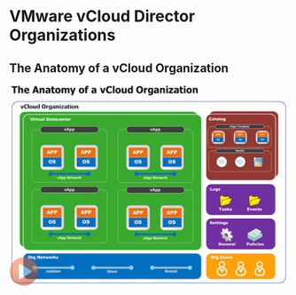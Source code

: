 # VMware vCloud Director Organizations

## The Anatomy of a vCloud Organization

![Anatomy of vCloud Organization](./images/vcloud_organization_anatomy.jpg?raw=true)
